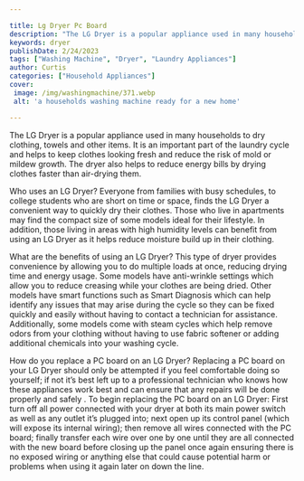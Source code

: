 ```yaml
---

title: Lg Dryer Pc Board
description: "The LG Dryer is a popular appliance used in many households to dry clothing, towels and other items. It is an important part of th...see more"
keywords: dryer
publishDate: 2/24/2023
tags: ["Washing Machine", "Dryer", "Laundry Appliances"]
author: Curtis
categories: ["Household Appliances"]
cover: 
 image: /img/washingmachine/371.webp
 alt: 'a households washing machine ready for a new home'

---
```


The LG Dryer is a popular appliance used in many households to dry clothing, towels and other items. It is an important part of the laundry cycle and helps to keep clothes looking fresh and reduce the risk of mold or mildew growth. The dryer also helps to reduce energy bills by drying clothes faster than air-drying them.

Who uses an LG Dryer? Everyone from families with busy schedules, to college students who are short on time or space, finds the LG Dryer a convenient way to quickly dry their clothes. Those who live in apartments may find the compact size of some models ideal for their lifestyle. In addition, those living in areas with high humidity levels can benefit from using an LG Dryer as it helps reduce moisture build up in their clothing.

What are the benefits of using an LG Dryer? This type of dryer provides convenience by allowing you to do multiple loads at once, reducing drying time and energy usage. Some models have anti-wrinkle settings which allow you to reduce creasing while your clothes are being dried. Other models have smart functions such as Smart Diagnosis which can help identify any issues that may arise during the cycle so they can be fixed quickly and easily without having to contact a technician for assistance. Additionally, some models come with steam cycles which help remove odors from your clothing without having to use fabric softener or adding additional chemicals into your washing cycle. 

How do you replace a PC board on an LG Dryer? Replacing a PC board on your LG Dryer should only be attempted if you feel comfortable doing so yourself; if not it’s best left up to a professional technician who knows how these appliances work best and can ensure that any repairs will be done properly and safely . To begin replacing the PC board on an LG Dryer: First turn off all power connected with your dryer at both its main power switch as well as any outlet it’s plugged into; next open up its control panel (which will expose its internal wiring); then remove all wires connected with the PC board; finally transfer each wire over one by one until they are all connected with the new board before closing up the panel once again ensuring there is no exposed wiring or anything else that could cause potential harm or problems when using it again later on down the line.

